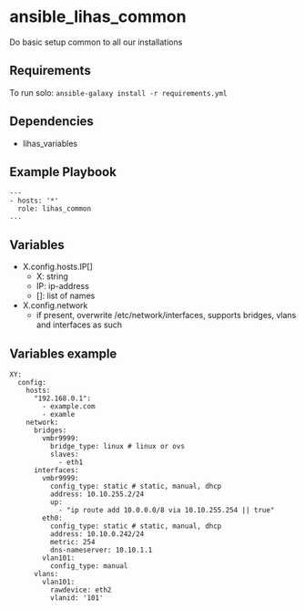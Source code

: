 # ansible_lihas_common
Do basic setup common to all our installations

## Requirements

To run solo: `ansible-galaxy install -r requirements.yml`

## Dependencies

* lihas_variables

## Example Playbook

```
---
- hosts: '*'
  role: lihas_common
...
```
## Variables
* X.config.hosts.IP[]
    * X: string
    * IP: ip-address
    * []: list of names
* X.config.network
    * if present, overwrite /etc/network/interfaces, supports bridges, vlans and interfaces as such
## Variables example
```
XY:
  config:
    hosts:
      "192.168.0.1":
        - example.com
        - examle
    network:
      bridges:
        vmbr9999:
          bridge_type: linux # linux or ovs
          slaves:
            - eth1
      interfaces:
        vmbr9999:
          config_type: static # static, manual, dhcp
          address: 10.10.255.2/24
          up:
            - "ip route add 10.0.0.0/8 via 10.10.255.254 || true"
        eth0:
          config_type: static # static, manual, dhcp
          address: 10.10.0.242/24
          metric: 254
          dns-nameserver: 10.10.1.1
        vlan101:
          config_type: manual
      vlans:
        vlan101:
          rawdevice: eth2
          vlanid: '101'
``` 
